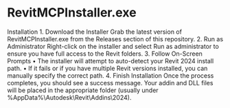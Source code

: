 # RevitMCPInstaller.exe

Installation
	1.	Download the Installer
    Grab the latest version of RevitMCPInstaller.exe from the Releases section of this repository.
	2.	Run as Administrator
    Right-click on the installer and select Run as administrator to ensure you have full access to the Revit folders.
	3.	Follow On-Screen Prompts
	  •	The installer will attempt to auto-detect your Revit 2024 install path.
	  •	If it fails or if you have multiple Revit versions installed, you can manually specify the correct path.
	4.	Finish Installation
    Once the process completes, you should see a success message. Your addin and DLL files will be placed in the appropriate folder (usually under %AppData%\Autodesk\Revit\Addins\2024\).
